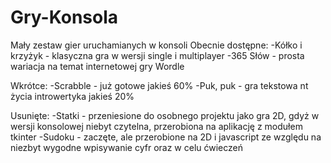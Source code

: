 # Gry-Konsola
Mały zestaw gier uruchamianych w konsoli
Obecnie dostępne:
-Kółko i krzyżyk - klasyczna gra w wersji single i multiplayer
-365 Słów - prosta wariacja na temat internetowej gry Wordle

Wkrótce:
-Scrabble - już gotowe jakieś 60%
-Puk, puk - gra tekstowa nt życia introwertyka jakieś 20%


Usunięte:
-Statki - przeniesione do osobnego projektu jako gra 2D, gdyż w wersji konsolowej niebyt czytelna, przerobiona na aplikację z modułem tkinter
-Sudoku - zaczęte, ale przerobione na 2D i javascript ze względu na niezbyt wygodne wpisywanie cyfr oraz w celu ćwieczeń
